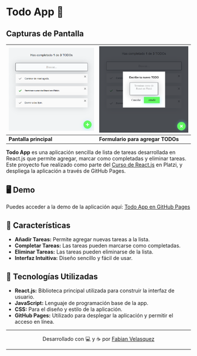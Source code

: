 # Todo App 📝

## Capturas de Pantalla

| ![Captura 1](./assets/screenshot1.png) | ![Captura 2](./assets/screenshot2.png) |
|----------------------------------------|----------------------------------------|
| **Pantalla principal**                 | **Formulario para agregar TODOs**      |


**Todo App** es una aplicación sencilla de lista de tareas desarrollada en React.js que permite agregar, marcar como completadas y eliminar tareas. Este proyecto fue realizado como parte del [Curso de React.js](https://platzi.com/cursos/react/) en Platzi, y despliega la aplicación a través de GitHub Pages.

## 🖥️ Demo

Puedes acceder a la demo de la aplicación aquí: [Todo App en GitHub Pages](https://fabianvegadev.github.io/todo-app-platzi/)

## 📌 Características

- **Añadir Tareas:** Permite agregar nuevas tareas a la lista.
- **Completar Tareas:** Las tareas pueden marcarse como completadas.
- **Eliminar Tareas:** Las tareas pueden eliminarse de la lista.
- **Interfaz Intuitiva:** Diseño sencillo y fácil de usar.

## 🚀 Tecnologías Utilizadas

- **React.js:** Biblioteca principal utilizada para construir la interfaz de usuario.
- **JavaScript:** Lenguaje de programación base de la app.
- **CSS:** Para el diseño y estilo de la aplicación.
- **GitHub Pages:** Utilizado para desplegar la aplicación y permitir el acceso en línea.

---
<p align="center">Desarrollado con 💻 y ☕ por <a href="https://github.com/fabianvegadev">Fabian Velasquez</a></p>

---
